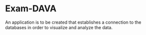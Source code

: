 # Exam-DAVA
An application is to be created that establishes a connection to the databases in order to visualize and analyze the data.
